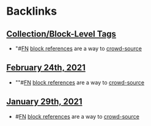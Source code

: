 
# Backlinks
## [Collection/Block-Level Tags](<Collection/Block-Level Tags.md>)
- "#[FN](<FN.md>) [block references](<block references.md>) are a way to [crowd-source](<crowd-source.md>)

## [February 24th, 2021](<February 24th, 2021.md>)
- ""#[FN](<FN.md>) [block references](<block references.md>) are a way to [crowd-source](<crowd-source.md>)

## [January 29th, 2021](<January 29th, 2021.md>)
- #[FN](<FN.md>) [block references](<block references.md>) are a way to [crowd-source](<crowd-source.md>)

